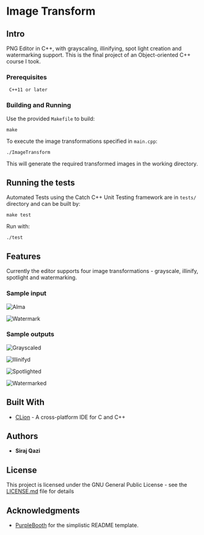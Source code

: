 # Image Transform

## Intro

PNG Editor in C++, with grayscaling, illinifying, spot light creation and watermarking support.
This is the final project of an Object-oriented C++ course I took.

### Prerequisites

```
 C++11 or later
```

### Building and Running

Use the provided `Makefile` to build:

```
make
```

To execute the image transformations specified in `main.cpp`:

```
./ImageTransform
```

This will generate the required transformed images in the working directory.

## Running the tests

Automated Tests using the Catch C++ Unit Testing framework are in `tests/` directory and can be built by:
```
make test
```

Run with:
```
./test
````

## Features

Currently the editor supports four image transformations - grayscale, illinify, spotlight and watermarking.

### Sample input

![Alma](/alma.png)

![Watermark](/overlay.png)

### Sample outputs

![Grayscaled](/out-grayscale.png)

![Illinifyd](/out-illinify.png)

![Spotlighted](/out-spotlight.png)

![Watermarked](/out-watermark.png)

## Built With

* [CLion](https://www.jetbrains.com/clion/) - A cross-platform IDE for C and C++

## Authors

* **Siraj Qazi**

## License

This project is licensed under the GNU General Public License - see the [LICENSE.md](LICENSE.md) file for details

## Acknowledgments

 - [PurpleBooth](https://github.com/PurpleBooth) for the simplistic README template.
